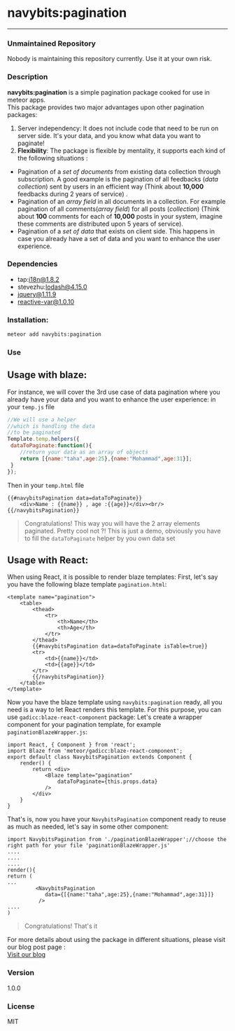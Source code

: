 # navybits:pagination
___
### Unmaintained Repository
Nobody is maintaining this repository currently. 
Use it at your own risk. 


### Description
**navybits:pagination** is a simple pagination package cooked for use in meteor apps.  
This package provides two major advantages upon other pagination packages:
 1. Server independency: It does not include code that need to be run on server side. It's your data, and you know what data you want to paginate!
 2. **Flexibility**: The package is flexible by mentality, it supports each kind of the following situations :
   - Pagination of a *set of documents* from existing data collection through subscription. A good example is the pagination of all feedbacks (*data collection*) sent by users in an efficient way (Think about **10,000** feedbacks during 2 years of service) .
   - Pagination of an *array field* in all documents in a collection. For example pagination of all comments(*array field*) for all posts (*collection*) (Think about **100** comments for each of **10,000** posts in your system, imagine these comments are distributed upon 5 years of service).
   - Pagination of a *set of data* that exists on client side. This happens in case you already have a set of data and you want to enhance the user experience.

### Dependencies
  - tap:i18n@1.8.2
  - stevezhu:lodash@4.15.0
  - jquery@1.11.9
  - reactive-var@1.0.10
 
### Installation:
```sh
meteor add navybits:pagination
```
### Use

## Usage with blaze:

For instance, we will cover the 3rd use case of data pagination where you already have your data and you want to enhance the user experience:
in your `temp.js` file
```javascript
//We will use a helper
//which is handling the data
//to be paginated
Template.temp.helpers({
 dataToPaginate:function(){
    //return your data as an array of objects
    return [{name:"taha",age:25},{name:"Mohammad",age:31}];
 }
});
```
Then in your `temp.html` file
```
{{#navybitsPagination data=dataToPaginate}}
    <div>Name : {{name}} , age :{{age}}</div><br/> 
{{/navybitsPagination}}
```
> Congratulations! This way you will have the 2 array elements paginated. Pretty cool not ?!
This is just a demo, obviously you have to fill the `dataToPaginate` helper by you own data set 

## Usage with React:
When using React, it is possible to render blaze templates:
First, let's say you have the following blaze template `pagination.html`:
```
<template name="pagination">
    <table>
        <thead>
            <tr>
                <th>Name</th>
                <th>Age</th>
            </tr>
        </thead>
        {{#navybitsPagination data=dataToPaginate isTable=true}}
        <tr>
            <td>{{name}}</td>
            <td>{{age}}</td>
        </tr>
        {{/navybitsPagination}}
    </table>
</template>
```
Now you have the blaze template using `navybits:pagination` ready, all you need is a way to let React renders this template. For this purpose, you can use `gadicc:blaze-react-component` package:
Let's create a wrapper component for your pagination template, for example `paginationBlazeWrapper.js`:
```
import React, { Component } from 'react';
import Blaze from 'meteor/gadicc:blaze-react-component';
export default class NavybitsPagination extends Component {
    render() {
        return <div>
            <Blaze template="pagination"
                dataToPaginate={this.props.data}
            />
        </div>
    }
}
```
That's is, now you have your `NavybitsPagination` component ready to reuse as much as needed, let's say in some other component:
```
import NavybitsPagination from './paginationBlazeWrapper';//choose the right path for your file 'paginationBlazeWrapper.js'
....
....
....
render(){
return (
...
         <NavybitsPagination
            data={[{name:"taha",age:25},{name:"Mohammad",age:31}]}
          />
....
)

```

> Congratulations! That's it

For more details about using the package in different situations, please visit our blog post page  :  
[Visit our blog](https://blog.navybits.com/efficient-and-high-performance-pagination-in-meteor-bb5d379d234)

### Version
1.0.0

### License

MIT
